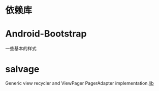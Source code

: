 依赖库
===

Android-Bootstrap
===
一些基本的样式

salvage
===
Generic view recycler and ViewPager PagerAdapter implementation.[lib](https://github.com/JakeWharton/salvage)

